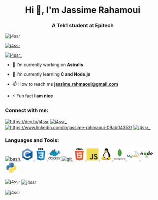 <h1 align="center">Hi 👋, I'm Jassime Rahamoui</h1>
<h3 align="center">A Tek1 student at Epitech</h3>

<p align="left"> <img src="https://komarev.com/ghpvc/?username=j4ssr&label=Profile%20views&color=0e75b6&style=flat" alt="j4ssr" /> </p>

<p align="left"> <a href="https://github.com/ryo-ma/github-profile-trophy"><img src="https://github-profile-trophy.vercel.app/?username=j4ssr" alt="j4ssr" /></a> </p>

<p align="left"> <a href="https://twitter.com/j4ssr_" target="blank"><img src="https://img.shields.io/twitter/follow/j4ssr_?logo=twitter&style=for-the-badge" alt="j4ssr_" /></a> </p>

- 🔭 I’m currently working on **Astralis**

- 🌱 I’m currently learning **C and Node.js**

- 📫 How to reach me **jassime.rahmaoui@gmail.com**

- ⚡ Fun fact **I am nice**

<h3 align="left">Connect with me:</h3>
<p align="left">
<a href="https://dev.to/https://dev.to/j4ssr" target="blank"><img align="center" src="https://raw.githubusercontent.com/rahuldkjain/github-profile-readme-generator/master/src/images/icons/Social/devto.svg" alt="https://dev.to/j4ssr" height="30" width="40" /></a>
<a href="https://twitter.com/j4ssr_" target="blank"><img align="center" src="https://raw.githubusercontent.com/rahuldkjain/github-profile-readme-generator/master/src/images/icons/Social/twitter.svg" alt="j4ssr_" height="30" width="40" /></a>
<a href="https://linkedin.com/in/https://www.linkedin.com/in/jassime-rahmaoui-09ab04353/" target="blank"><img align="center" src="https://raw.githubusercontent.com/rahuldkjain/github-profile-readme-generator/master/src/images/icons/Social/linked-in-alt.svg" alt="https://www.linkedin.com/in/jassime-rahmaoui-09ab04353/" height="30" width="40" /></a>
<a href="https://discord.gg/j4ssr_" target="blank"><img align="center" src="https://raw.githubusercontent.com/rahuldkjain/github-profile-readme-generator/master/src/images/icons/Social/discord.svg" alt="j4ssr_" height="30" width="40" /></a>
</p>

<h3 align="left">Languages and Tools:</h3>
<p align="left"> <a href="https://www.gnu.org/software/bash/" target="_blank" rel="noreferrer"> <img src="https://www.vectorlogo.zone/logos/gnu_bash/gnu_bash-icon.svg" alt="bash" width="40" height="40"/> </a> <a href="https://www.cprogramming.com/" target="_blank" rel="noreferrer"> <img src="https://raw.githubusercontent.com/devicons/devicon/master/icons/c/c-original.svg" alt="c" width="40" height="40"/> </a> <a href="https://www.w3schools.com/css/" target="_blank" rel="noreferrer"> <img src="https://raw.githubusercontent.com/devicons/devicon/master/icons/css3/css3-original-wordmark.svg" alt="css3" width="40" height="40"/> </a> <a href="https://www.docker.com/" target="_blank" rel="noreferrer"> <img src="https://raw.githubusercontent.com/devicons/devicon/master/icons/docker/docker-original-wordmark.svg" alt="docker" width="40" height="40"/> </a> <a href="https://git-scm.com/" target="_blank" rel="noreferrer"> <img src="https://www.vectorlogo.zone/logos/git-scm/git-scm-icon.svg" alt="git" width="40" height="40"/> </a> <a href="https://www.w3.org/html/" target="_blank" rel="noreferrer"> <img src="https://raw.githubusercontent.com/devicons/devicon/master/icons/html5/html5-original-wordmark.svg" alt="html5" width="40" height="40"/> </a> <a href="https://developer.mozilla.org/en-US/docs/Web/JavaScript" target="_blank" rel="noreferrer"> <img src="https://raw.githubusercontent.com/devicons/devicon/master/icons/javascript/javascript-original.svg" alt="javascript" width="40" height="40"/> </a> <a href="https://www.linux.org/" target="_blank" rel="noreferrer"> <img src="https://raw.githubusercontent.com/devicons/devicon/master/icons/linux/linux-original.svg" alt="linux" width="40" height="40"/> </a> <a href="https://www.mongodb.com/" target="_blank" rel="noreferrer"> <img src="https://raw.githubusercontent.com/devicons/devicon/master/icons/mongodb/mongodb-original-wordmark.svg" alt="mongodb" width="40" height="40"/> </a> <a href="https://www.mysql.com/" target="_blank" rel="noreferrer"> <img src="https://raw.githubusercontent.com/devicons/devicon/master/icons/mysql/mysql-original-wordmark.svg" alt="mysql" width="40" height="40"/> </a> <a href="https://nodejs.org" target="_blank" rel="noreferrer"> <img src="https://raw.githubusercontent.com/devicons/devicon/master/icons/nodejs/nodejs-original-wordmark.svg" alt="nodejs" width="40" height="40"/> </a> <a href="https://www.python.org" target="_blank" rel="noreferrer"> <img src="https://raw.githubusercontent.com/devicons/devicon/master/icons/python/python-original.svg" alt="python" width="40" height="40"/> </a> </p>

<p><img align="left" src="https://github-readme-stats.vercel.app/api/top-langs?username=j4ssr&show_icons=true&locale=en&layout=compact" alt="j4ssr" /></p>

<p>&nbsp;<img align="center" src="https://github-readme-stats.vercel.app/api?username=j4ssr&show_icons=true&locale=en" alt="j4ssr" /></p>

<p><img align="center" src="https://github-readme-streak-stats.herokuapp.com/?user=j4ssr&" alt="j4ssr" /></p>

